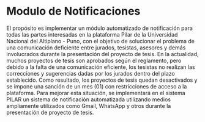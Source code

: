 # Modulo de Notificaciones

El propósito es implementar un módulo automatizado de notificación para todas las partes interesadas en la plataforma Pilar de la Universidad Nacional del Altiplano - Puno, con el objetivo de solucionar el problema de una comunicación deficiente entre jurados, tesistas, asesores y demás involucrados durante la presentación del proyecto de tesis. En la actualidad, muchos proyectos de tesis son aprobados según el reglamento, pero debido a la falta de una comunicación eficiente, los tesistas no realizan las correcciones y sugerencias dadas por los jurados dentro del plazo establecido. Como resultado, los proyectos de tesis quedan desactivados y se impone una sanción de un mes (01) con restricciones de acceso a la plataforma. Para mejorar esta situación, se implementará en el sistema PILAR un sistema de notificación automatizada utilizando medios ampliamente utilizados como Gmail, WhatsApp y otros durante la presentación de proyecto de tesis.  
